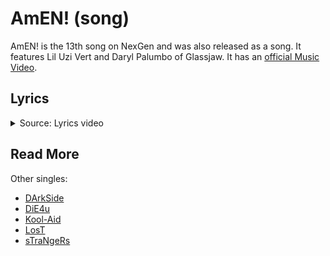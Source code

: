 # AmEN! (song)

AmEN! is the 13th song on NexGen and was also released as a song. It features Lil Uzi Vert and Daryl 
Palumbo of Glassjaw. It has an [official Music Video](https://www.youtube.com/watch?v=2TjcPpasesA).

## Lyrics

<details class="lyrics">
<summary>Source: Lyrics video</summary>

```
I hope you have fun
Rotting in hell!
Swim the witch
Slay the infidel!
(Suck a dick heretic!)
I hate you!
& I’d like to see you
Burn, burn, burn!

So tell all your friends
This is the end of everything!
Too late to repent
The wicked will reap what
they sow!
We will sanctify!
(Rise my brethren)
Purify!
(Purge out the sin)
Rejoice in their sorrow and sing!
All hail nex gen!
Can I get an amen?

Somebody call the exorcist!
This is Hersey,
The child is possessed!
(Subjugate the apostate!)
Don’t you know
you’re so six six sick!

Yeah,
You fanatics
Prey on me
Hate on me
Patiently waiting
To watch me bleed
Get your head from out of my ass
Got me feeling like a human centipede
Just let me breathe
Stay the fuck away from me
I don’t really want me
As my own enemy

So tell all your friends
This is the end of everything!
Too late to repent
We’ll bathe in the blood of the damned
We will sanctify!
(Rise my brethren)
Purify!
(Purge out the sin)
Rejoice in their sorrow and
sing
All hail nex gen!
Can I get an amen?

Just let me suffer
(Just let me breathe)
Just let me suffer
(Suffer in peace)
Just let me suffer
(Just let me breathe)
Oh Just let me...
Just let me suffer!
Just let me breathe!
Just let me suffer!
Suffer in peace!
(I’m about to lose control)
Fallen from grace
Corrupted our faith
Foul renegade
(I’m about to lose control)
Thou will be done!
Til kingdom come!
No absolution!

So tell all your friends
This is the end of everything
Too late to repent
The wicked will reap what they sow! 
We will sanctify!
(Rise my brethren)
Purify!
(Purge out the sin)
Rejoice in their sorrow and sing
All hail nex gen!
Can I get an amen?

I execute judgment on you!
You wicked demon!
You burn in hell!
You burn in hell!
It’s over!
```
</details>

## Read More

Other singles:

- [DArkSide](song-darkside)
- [DiE4u](song-die4u)
- [Kool-Aid](song-koolaid)
- [LosT](song-lost)
- [sTraNgeRs](song-strangers)